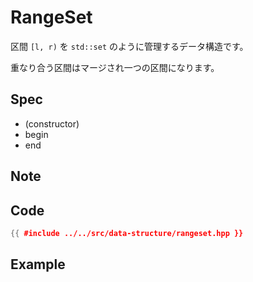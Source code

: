 # RangeSet

区間 `[l, r)` を `std::set` のように管理するデータ構造です。

重なり合う区間はマージされ一つの区間になります。

## Spec

- (constructor)
- begin
- end

## Note



## Code

```cpp
{{ #include ../../src/data-structure/rangeset.hpp }}
```

## Example

